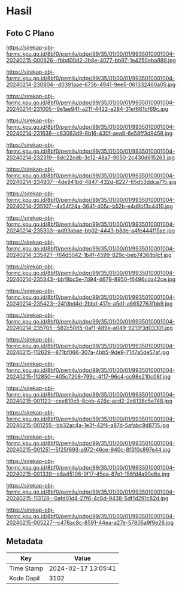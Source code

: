 # Hasil

## Foto C Plano

https://sirekap-obj-formc.kpu.go.id/8bf0/pemilu/pdpr/99/35/01/00/01/9935010001004-20240215-000826--fbbd00d2-2b8e-4077-bb97-1a4250eba889.jpg

https://sirekap-obj-formc.kpu.go.id/8bf0/pemilu/pdpr/99/35/01/00/01/9935010001004-20240214-230804--d0391aae-673b-4941-9ee5-061332460a05.jpg

https://sirekap-obj-formc.kpu.go.id/8bf0/pemilu/pdpr/99/35/01/00/01/9935010001004-20240214-231005--9e1ae941-a211-4422-a284-31ef661bf69c.jpg

https://sirekap-obj-formc.kpu.go.id/8bf0/pemilu/pdpr/99/35/01/00/01/9935010001004-20240214-231636--c63063d9-8b16-430f-aea9-6e58ff3d9458.jpg

https://sirekap-obj-formc.kpu.go.id/8bf0/pemilu/pdpr/99/35/01/00/01/9935010001004-20240214-232319--8dc22cdb-3c12-48a7-9050-2c430d615263.jpg

https://sirekap-obj-formc.kpu.go.id/8bf0/pemilu/pdpr/99/35/01/00/01/9935010001004-20240214-234937--4de941b6-4847-432d-8227-65d53ddca715.jpg

https://sirekap-obj-formc.kpu.go.id/8bf0/pemilu/pdpr/99/35/01/00/01/9935010001004-20240214-235107--4a54f24a-3641-405c-b52b-e4d9bf3c4410.jpg

https://sirekap-obj-formc.kpu.go.id/8bf0/pemilu/pdpr/99/35/01/00/01/9935010001004-20240214-235303--ad93abae-bb02-4443-b8de-a4fe444f15ae.jpg

https://sirekap-obj-formc.kpu.go.id/8bf0/pemilu/pdpr/99/35/01/00/01/9935010001004-20240214-235421--f64d5042-1b4f-4599-829c-beb74368b1cf.jpg

https://sirekap-obj-formc.kpu.go.id/8bf0/pemilu/pdpr/99/35/01/00/01/9935010001004-20240214-235343--bbf8bc5e-7d94-4679-8950-f6496cda42ce.jpg

https://sirekap-obj-formc.kpu.go.id/8bf0/pemilu/pdpr/99/35/01/00/01/9935010001004-20240214-235423--24fdbd4d-2bbd-417e-a5d1-a6652763fbb9.jpg

https://sirekap-obj-formc.kpu.go.id/8bf0/pemilu/pdpr/99/35/01/00/01/9935010001004-20240214-235705--582c5065-0af1-489e-a049-9213f3d03301.jpg

https://sirekap-obj-formc.kpu.go.id/8bf0/pemilu/pdpr/99/35/01/00/01/9935010001004-20240215-112629--871bf066-307a-4bb5-9de9-7147a5de57af.jpg

https://sirekap-obj-formc.kpu.go.id/8bf0/pemilu/pdpr/99/35/01/00/01/9935010001004-20240215-112850--405c7208-799c-4f17-96c4-cc98e210c08f.jpg

https://sirekap-obj-formc.kpu.go.id/8bf0/pemilu/pdpr/99/35/01/00/01/9935010001004-20240215-001123--cee810e5-8ceb-426c-acd2-2e6138c5e748.jpg

https://sirekap-obj-formc.kpu.go.id/8bf0/pemilu/pdpr/99/35/01/00/01/9935010001004-20240215-001255--bb32ac4a-1e3f-42f4-a87d-5afabc9d8715.jpg

https://sirekap-obj-formc.kpu.go.id/8bf0/pemilu/pdpr/99/35/01/00/01/9935010001004-20240215-001251--5f25f693-a972-46ce-940c-8f3f0c897e44.jpg

https://sirekap-obj-formc.kpu.go.id/8bf0/pemilu/pdpr/99/35/01/00/01/9935010001004-20240215-001339--e8a45106-9f17-45ea-87e1-156fd4a90e6e.jpg

https://sirekap-obj-formc.kpu.go.id/8bf0/pemilu/pdpr/99/35/01/00/01/9935010001004-20240215-113128--0afd01d4-27f6-4c6d-9438-5df1d291c82d.jpg

https://sirekap-obj-formc.kpu.go.id/8bf0/pemilu/pdpr/99/35/01/00/01/9935010001004-20240215-005227--c478ac8c-8591-44ea-a27e-57805a9f9e26.jpg


## Metadata

| Key        | Value               |
| ---------- | ------------------- |
| Time Stamp | 2024-02-17 13:05:41 |
| Kode Dapil | 3102                |



